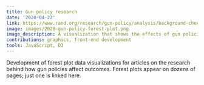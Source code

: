 ```yaml
---
title: Gun policy research
date: '2020-04-22'
link: https://www.rand.org/research/gun-policy/analysis/background-checks/violent-crime.html
image: images/2020-gun-policy-forest-plot.png
image_description: A visualization that shows the effects of gun policies on violent crime.
contributions: graphics, front-end development
tools: JavaScript, D3
---
```


Development of forest plot data visualizations for articles on the research behind how gun policies affect outcomes. Forest plots appear on dozens of pages; just one is linked here.
